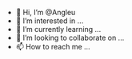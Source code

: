 - 👋 Hi, I’m @Angleu
- 👀 I’m interested in ...
- 🌱 I’m currently learning ...
- 💞️ I’m looking to collaborate on ...
- 📫 How to reach me ...

<!---
Angleu/Angleu is a ✨ special ✨ repository because its `README.md` (this file) appears on your GitHub profile.
You can click the Preview link to take a look at your changes.
--->
